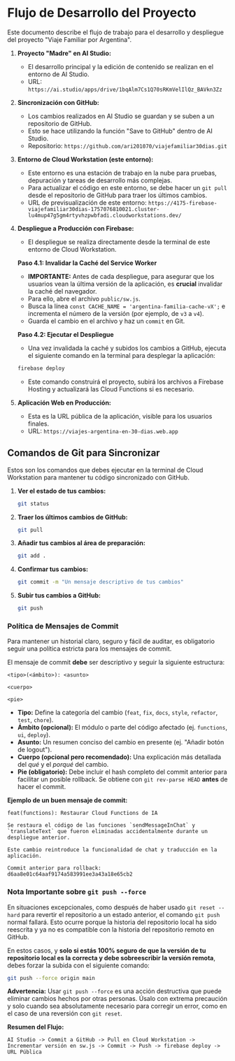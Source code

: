 # Flujo de Desarrollo del Proyecto

Este documento describe el flujo de trabajo para el desarrollo y despliegue del proyecto "Viaje Familiar por Argentina".

1.  **Proyecto "Madre" en AI Studio:**
    *   El desarrollo principal y la edición de contenido se realizan en el entorno de AI Studio.
    *   URL: `https://ai.studio/apps/drive/1bqAlm7Cs1Q70sRKmVelIlQz_BAVkn3Zz`

2.  **Sincronización con GitHub:**
    *   Los cambios realizados en AI Studio se guardan y se suben a un repositorio de GitHub.
    *   Esto se hace utilizando la función "Save to GitHub" dentro de AI Studio.
    *   Repositorio: `https://github.com/ari201070/viajefamiliar30dias.git`

3.  **Entorno de Cloud Workstation (este entorno):**
    *   Este entorno es una estación de trabajo en la nube para pruebas, depuración y tareas de desarrollo más complejas.
    *   Para actualizar el código en este entorno, se debe hacer un `git pull` desde el repositorio de GitHub para traer los últimos cambios.
    *   URL de previsualización de este entorno: `https://4175-firebase-viajefamiliar30dias-1757076810021.cluster-lu4mup47g5gm4rtyvhzpwbfadi.cloudworkstations.dev/`

4.  **Despliegue a Producción con Firebase:**
    *   El despliegue se realiza directamente desde la terminal de este entorno de Cloud Workstation.

    **Paso 4.1: Invalidar la Caché del Service Worker**
    *   **IMPORTANTE:** Antes de cada despliegue, para asegurar que los usuarios vean la última versión de la aplicación, es **crucial** invalidar la caché del navegador.
    *   Para ello, abre el archivo `public/sw.js`.
    *   Busca la línea `const CACHE_NAME = 'argentina-familia-cache-vX';` e incrementa el número de la versión (por ejemplo, de `v3` a `v4`).
    *   Guarda el cambio en el archivo y haz un `commit` en Git.

    **Paso 4.2: Ejecutar el Despliegue**
    *   Una vez invalidada la caché y subidos los cambios a GitHub, ejecuta el siguiente comando en la terminal para desplegar la aplicación:
    ```bash
    firebase deploy
    ```
    *   Este comando construirá el proyecto, subirá los archivos a Firebase Hosting y actualizará las Cloud Functions si es necesario.

5.  **Aplicación Web en Producción:**
    *   Esta es la URL pública de la aplicación, visible para los usuarios finales.
    *   URL: `https://viajes-argentina-en-30-dias.web.app`

## Comandos de Git para Sincronizar

Estos son los comandos que debes ejecutar en la terminal de Cloud Workstation para mantener tu código sincronizado con GitHub.

1.  **Ver el estado de tus cambios:**

    ```bash
    git status
    ```

2.  **Traer los últimos cambios de GitHub:**

    ```bash
    git pull
    ```

3.  **Añadir tus cambios al área de preparación:**

    ```bash
    git add .
    ```

4.  **Confirmar tus cambios:**

    ```bash
    git commit -m "Un mensaje descriptivo de tus cambios"
    ```

5.  **Subir tus cambios a GitHub:**

    ```bash
    git push
    ```

### Política de Mensajes de Commit

Para mantener un historial claro, seguro y fácil de auditar, es obligatorio seguir una política estricta para los mensajes de commit.

El mensaje de commit **debe** ser descriptivo y seguir la siguiente estructura:

```
<tipo>(<ámbito>): <asunto>

<cuerpo>

<pie>
```

*   **Tipo:** Define la categoría del cambio (`feat`, `fix`, `docs`, `style`, `refactor`, `test`, `chore`).
*   **Ámbito (opcional):** El módulo o parte del código afectado (ej. `functions`, `ui`, `deploy`).
*   **Asunto:** Un resumen conciso del cambio en presente (ej. "Añadir botón de logout").
*   **Cuerpo (opcional pero recomendado):** Una explicación más detallada del *qué* y el *porqué* del cambio.
*   **Pie (obligatorio):** Debe incluir el hash completo del commit anterior para facilitar un posible rollback. Se obtiene con `git rev-parse HEAD` **antes** de hacer el commit.

**Ejemplo de un buen mensaje de commit:**

```
feat(functions): Restaurar Cloud Functions de IA

Se restaura el código de las funciones `sendMessageInChat` y `translateText` que fueron eliminadas accidentalmente durante un despliegue anterior.

Este cambio reintroduce la funcionalidad de chat y traducción en la aplicación.

Commit anterior para rollback: d6aa8e01c64aaf9174a583991ee3a43a18e65cb2
```

### Nota Importante sobre `git push --force`

En situaciones excepcionales, como después de haber usado `git reset --hard` para revertir el repositorio a un estado anterior, el comando `git push` normal fallará. Esto ocurre porque la historia del repositorio local ha sido reescrita y ya no es compatible con la historia del repositorio remoto en GitHub.

En estos casos, y **solo si estás 100% seguro de que la versión de tu repositorio local es la correcta y debe sobreescribir la versión remota**, debes forzar la subida con el siguiente comando:

```bash
git push --force origin main
```

**Advertencia:** Usar `git push --force` es una acción destructiva que puede eliminar cambios hechos por otras personas. Úsalo con extrema precaución y solo cuando sea absolutamente necesario para corregir un error, como en el caso de una reversión con `git reset`.

**Resumen del Flujo:**

`AI Studio -> Commit a GitHub -> Pull en Cloud Workstation -> Incrementar versión en sw.js -> Commit -> Push -> firebase deploy -> URL Pública`
